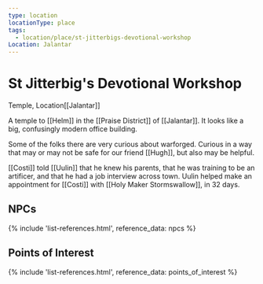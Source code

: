 ```yaml
---
type: location
locationType: place
tags:
  - location/place/st-jitterbigs-devotional-workshop
Location: Jalantar
---
```


# St Jitterbig's Devotional Workshop
Temple, <span class="dataview inline-field"><span class="inline-field-key">Location</span><span class="inline-field-value">[[Jalantar]]</span></span>

A temple to [[Helm]] in the [[Praise District]] of [[Jalantar]]. It looks like a big, confusingly modern office building.

Some of the folks there are very curious about warforged. Curious in a way that may or may not be safe for our friend [[Hugh]], but also may be helpful. 

[[Costi]] told [[Uulin]] that he knew his parents, that he was training to be an artificer, and that he had a job interview across town. Uulin helped make an appointment for [[Costi]] with [[Holy Maker Stormswallow]], in 32 days.


## NPCs
{% include 'list-references.html', reference_data: npcs %}

## Points of Interest
{% include 'list-references.html', reference_data: points_of_interest %}

